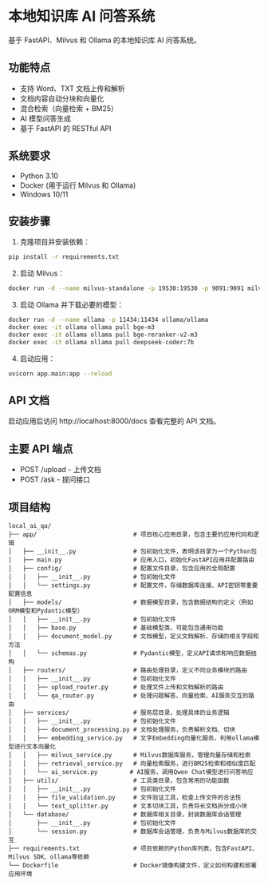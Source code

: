 # 本地知识库 AI 问答系统

基于 FastAPI、Milvus 和 Ollama 的本地知识库 AI 问答系统。

## 功能特点

- 支持 Word、TXT 文档上传和解析
- 文档内容自动分块和向量化
- 混合检索（向量检索 + BM25）
- AI 模型问答生成
- 基于 FastAPI 的 RESTful API

## 系统要求

- Python 3.10
- Docker (用于运行 Milvus 和 Ollama)
- Windows 10/11

## 安装步骤

1. 克隆项目并安装依赖：
```bash
pip install -r requirements.txt
```

2. 启动 Milvus：
```bash
docker run -d --name milvus-standalone -p 19530:19530 -p 9091:9091 milvusdb/milvus:latest standalone
```

3. 启动 Ollama 并下载必要的模型：
```bash
docker run -d --name ollama -p 11434:11434 ollama/ollama
docker exec -it ollama ollama pull bge-m3
docker exec -it ollama ollama pull bge-reranker-v2-m3
docker exec -it ollama ollama pull deepseek-coder:7b
```

4. 启动应用：
```bash
uvicorn app.main:app --reload
```

## API 文档

启动应用后访问 http://localhost:8000/docs 查看完整的 API 文档。

## 主要 API 端点

- POST /upload - 上传文档
- POST /ask - 提问接口

## 项目结构

```
local_ai_qa/
├── app/                           # 项目核心应用目录，包含主要的应用代码和逻辑
│   ├── __init__.py                # 包初始化文件，表明该目录为一个Python包
│   ├── main.py                    # 应用入口，初始化FastAPI应用并配置路由
│   ├── config/                    # 配置文件目录，包含应用的全局配置
│   │   ├── __init__.py            # 包初始化文件
│   │   └── settings.py            # 配置文件，存储数据库连接、API密钥等重要配置信息
│   ├── models/                    # 数据模型目录，包含数据结构的定义（例如ORM模型和Pydantic模型）
│   │   ├── __init__.py            # 包初始化文件
│   │   ├── base.py                # 基础模型类，可能包含通用功能
│   │   ├── document_model.py      # 文档模型，定义文档解析、存储的相关字段和方法
│   │   └── schemas.py             # Pydantic模型，定义API请求和响应数据结构
│   ├── routers/                   # 路由处理目录，定义不同业务模块的路由
│   │   ├── __init__.py            # 包初始化文件
│   │   ├── upload_router.py       # 处理文件上传和文档解析的路由
│   │   └── qa_router.py           # 处理问题解答、向量检索、AI服务交互的路由
│   ├── services/                  # 服务层目录，处理具体的业务逻辑
│   │   ├── __init__.py            # 包初始化文件
│   │   ├── document_processing.py # 文档处理服务，负责解析文档、切块
│   │   ├── embedding_service.py   # 文字Embedding向量化服务，利用ollama模型进行文本向量化
│   │   ├── milvus_service.py      # Milvus数据库服务，管理向量存储和检索
│   │   ├── retrieval_service.py   # 向量检索服务，进行BM25检索和相似度匹配
│   │   └── ai_service.py         # AI服务，调用Qwen Chat模型进行问答响应
│   ├── utils/                     # 工具类目录，包含常用的功能函数
│   │   ├── __init__.py            # 包初始化文件
│   │   ├── file_validation.py     # 文件验证工具，检查上传文件的合法性
│   │   └── text_splitter.py       # 文本切块工具，负责将长文档拆分成小块
│   └── database/                  # 数据库相关目录，封装数据库会话管理
│       ├── __init__.py            # 包初始化文件
│       └── session.py             # 数据库会话管理，负责与Milvus数据库的交互
├── requirements.txt               # 项目依赖的Python库列表，包含FastAPI、Milvus SDK、ollama等依赖
└── Dockerfile                     # Docker镜像构建文件，定义如何构建和部署应用环境
``` 